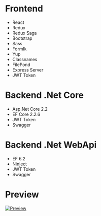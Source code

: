 
# Frontend
* React
* Redux
* Redux Saga
* Bootstrap
* Sass
* FormIk
* Yup
* Classnames
* FilePond
* Express Server
* JWT Token


# Backend .Net Core
* Asp.Net Core 2.2
* EF Core 2.2.6
* JWT Token
* Swagger

# Backend .Net WebApi
* EF 6.2
* Ninject
* JWT Token
* Swagger

# Preview
[![Preview](http://admin.mokshmargdharm.org/preview/demo.png)](http://admin.mokshmargdharm.org/preview/demo.gif)
